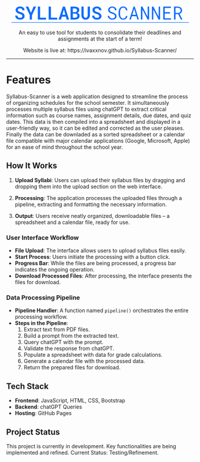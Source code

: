 <p align="center">
  <img src="./assets/repo_logo.png" alt="Syllabus Scanner Logo"/>
</p>

<p align="center">
An easy to use tool for students to consolidate their deadlines and assignments at the start of a term!
</p>

<p align="center">
  Website is live at: https://ivaxxnov.github.io/Syllabus-Scanner/
</p>

***


# Features

Syllabus-Scanner is a web application designed to streamline the process of organizing schedules for the school semester. It simultaneously processes multiple syllabus files using chatGPT to extract critical information such as course names, assignment details, due dates, and quiz dates. This data is then compiled into a spreadsheet and displayed in a user-friendly way, so it can be edited and corrected as the user pleases. Finally the data can be downladed as a sorted spreadsheet or a calendar file compatible with major calendar applications (Google, Microsoft, Apple) for an ease of mind throughout the school year.

## How It Works

1. **Upload Syllabi**: Users can upload their syllabus files by dragging and dropping them into the upload section on the web interface.

2. **Processing**: The application processes the uploaded files through a pipeline, extracting and formatting the necessary information.

3. **Output**: Users receive neatly organized, downloadable files – a spreadsheet and a calendar file, ready for use.

### User Interface Workflow

- **File Upload**: The interface allows users to upload syllabus files easily.
- **Start Process**: Users initiate the processing with a button click.
- **Progress Bar**: While the files are being processed, a progress bar indicates the ongoing operation.
- **Download Processed Files**: After processing, the interface presents the files for download.

### Data Processing Pipeline

- **Pipeline Handler**: A function named `pipeline()` orchestrates the entire processing workflow.
- **Steps in the Pipeline**:
  1. Extract text from PDF files.
  2. Build a prompt from the extracted text.
  3. Query chatGPT with the prompt.
  4. Validate the response from chatGPT.
  5. Populate a spreadsheet with data for grade calculations.
  6. Generate a calendar file with the processed data.
  7. Return the prepared files for download.

## Tech Stack

- **Frontend**: JavaScript, HTML, CSS, Bootstrap
- **Backend**: chatGPT Queries
- **Hosting**: GitHub Pages

## Project Status

This project is currently in development. Key functionalities are being implemented and refined. Current Status: Testing/Refinement.
